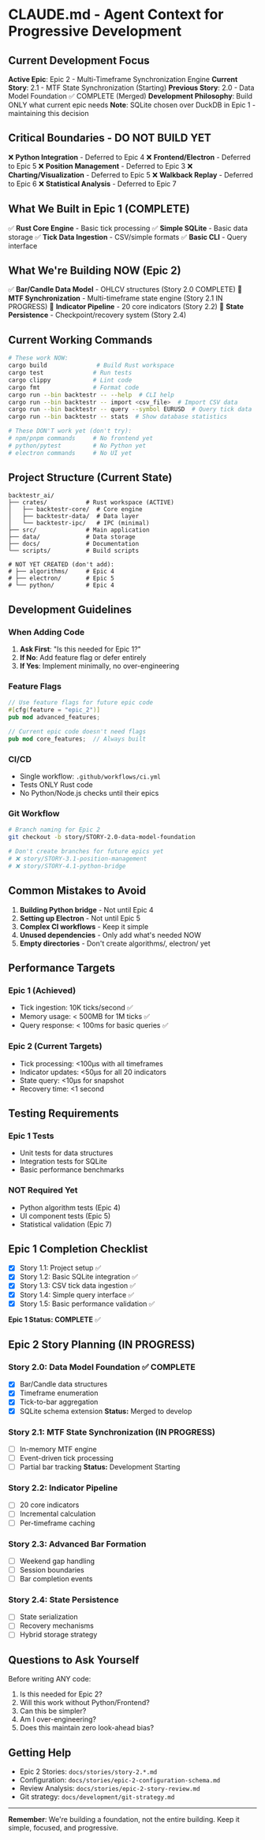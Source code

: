 # CLAUDE.md - Agent Context for Progressive Development

## Current Development Focus

**Active Epic**: Epic 2 - Multi-Timeframe Synchronization Engine
**Current Story**: 2.1 - MTF State Synchronization (Starting)
**Previous Story**: 2.0 - Data Model Foundation ✅ COMPLETE (Merged)
**Development Philosophy**: Build ONLY what current epic needs
**Note**: SQLite chosen over DuckDB in Epic 1 - maintaining this decision

## Critical Boundaries - DO NOT BUILD YET

❌ **Python Integration** - Deferred to Epic 4
❌ **Frontend/Electron** - Deferred to Epic 5
❌ **Position Management** - Deferred to Epic 3
❌ **Charting/Visualization** - Deferred to Epic 5
❌ **Walkback Replay** - Deferred to Epic 6
❌ **Statistical Analysis** - Deferred to Epic 7

## What We Built in Epic 1 (COMPLETE)

✅ **Rust Core Engine** - Basic tick processing
✅ **Simple SQLite** - Basic data storage
✅ **Tick Data Ingestion** - CSV/simple formats
✅ **Basic CLI** - Query interface

## What We're Building NOW (Epic 2)

✅ **Bar/Candle Data Model** - OHLCV structures (Story 2.0 COMPLETE)
🚧 **MTF Synchronization** - Multi-timeframe state engine (Story 2.1 IN PROGRESS)
🚧 **Indicator Pipeline** - 20 core indicators (Story 2.2)
🚧 **State Persistence** - Checkpoint/recovery system (Story 2.4)  

## Current Working Commands

```bash
# These work NOW:
cargo build              # Build Rust workspace
cargo test              # Run tests
cargo clippy            # Lint code
cargo fmt               # Format code
cargo run --bin backtestr -- --help  # CLI help
cargo run --bin backtestr -- import <csv_file>  # Import CSV data
cargo run --bin backtestr -- query --symbol EURUSD  # Query tick data
cargo run --bin backtestr -- stats  # Show database statistics

# These DON'T work yet (don't try):
# npm/pnpm commands     # No frontend yet
# python/pytest         # No Python yet
# electron commands     # No UI yet
```

## Project Structure (Current State)

```
backtestr_ai/
├── crates/           # Rust workspace (ACTIVE)
│   ├── backtestr-core/  # Core engine
│   ├── backtestr-data/  # Data layer
│   └── backtestr-ipc/   # IPC (minimal)
├── src/              # Main application
├── data/             # Data storage
├── docs/             # Documentation
└── scripts/          # Build scripts

# NOT YET CREATED (don't add):
# ├── algorithms/     # Epic 4
# ├── electron/       # Epic 5
# └── python/         # Epic 4
```

## Development Guidelines

### When Adding Code

1. **Ask First**: "Is this needed for Epic 1?"
2. **If No**: Add feature flag or defer entirely
3. **If Yes**: Implement minimally, no over-engineering

### Feature Flags

```rust
// Use feature flags for future epic code
#[cfg(feature = "epic_2")]
pub mod advanced_features;

// Current epic code doesn't need flags
pub mod core_features;  // Always built
```

### CI/CD

- Single workflow: `.github/workflows/ci.yml`
- Tests ONLY Rust code
- No Python/Node.js checks until their epics

### Git Workflow

```bash
# Branch naming for Epic 2
git checkout -b story/STORY-2.0-data-model-foundation

# Don't create branches for future epics yet
# ❌ story/STORY-3.1-position-management
# ❌ story/STORY-4.1-python-bridge
```

## Common Mistakes to Avoid

1. **Building Python bridge** - Not until Epic 4
2. **Setting up Electron** - Not until Epic 5
3. **Complex CI workflows** - Keep it simple
4. **Unused dependencies** - Only add what's needed NOW
5. **Empty directories** - Don't create algorithms/, electron/ yet

## Performance Targets

### Epic 1 (Achieved)
- Tick ingestion: 10K ticks/second ✅
- Memory usage: < 500MB for 1M ticks ✅
- Query response: < 100ms for basic queries ✅

### Epic 2 (Current Targets)
- Tick processing: <100μs with all timeframes
- Indicator updates: <50μs for all 20 indicators
- State query: <10μs for snapshot
- Recovery time: <1 second

## Testing Requirements

### Epic 1 Tests
- Unit tests for data structures
- Integration tests for SQLite
- Basic performance benchmarks

### NOT Required Yet
- Python algorithm tests (Epic 4)
- UI component tests (Epic 5)
- Statistical validation (Epic 7)

## Epic 1 Completion Checklist

- [x] Story 1.1: Project setup ✅
- [x] Story 1.2: Basic SQLite integration ✅
- [x] Story 1.3: CSV tick data ingestion ✅
- [x] Story 1.4: Simple query interface ✅
- [x] Story 1.5: Basic performance validation ✅

**Epic 1 Status: COMPLETE** ✅

## Epic 2 Story Planning (IN PROGRESS)

### Story 2.0: Data Model Foundation ✅ COMPLETE
- [x] Bar/Candle data structures
- [x] Timeframe enumeration
- [x] Tick-to-bar aggregation
- [x] SQLite schema extension
**Status:** Merged to develop

### Story 2.1: MTF State Synchronization (IN PROGRESS)
- [ ] In-memory MTF engine
- [ ] Event-driven tick processing
- [ ] Partial bar tracking
**Status:** Development Starting

### Story 2.2: Indicator Pipeline
- [ ] 20 core indicators
- [ ] Incremental calculation
- [ ] Per-timeframe caching

### Story 2.3: Advanced Bar Formation
- [ ] Weekend gap handling
- [ ] Session boundaries
- [ ] Bar completion events

### Story 2.4: State Persistence
- [ ] State serialization
- [ ] Recovery mechanisms
- [ ] Hybrid storage strategy

## Questions to Ask Yourself

Before writing ANY code:
1. Is this needed for Epic 2?
2. Will this work without Python/Frontend?
3. Can this be simpler?
4. Am I over-engineering?
5. Does this maintain zero look-ahead bias?

## Getting Help

- Epic 2 Stories: `docs/stories/story-2.*.md`
- Configuration: `docs/stories/epic-2-configuration-schema.md`
- Review Analysis: `docs/stories/epic-2-story-review.md`
- Git strategy: `docs/development/git-strategy.md`

---

**Remember**: We're building a foundation, not the entire building. Keep it simple, focused, and progressive.